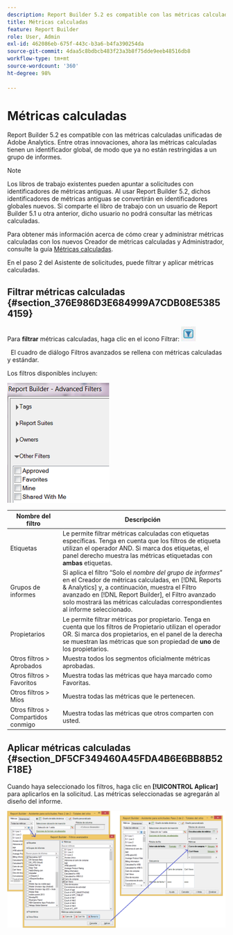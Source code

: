 ```yaml
---
description: Report Builder 5.2 es compatible con las métricas calculadas unificadas de Adobe Analytics. Entre otras innovaciones, ahora las métricas calculadas tienen un identificador global, de modo que ya no están restringidas a un grupo de informes.
title: Métricas calculadas
feature: Report Builder
role: User, Admin
exl-id: 462086eb-675f-443c-b3a6-b4fa390254da
source-git-commit: 4daa5c8bdbcb483f23a3b8f75dde9eeb48516db8
workflow-type: tm+mt
source-wordcount: '360'
ht-degree: 98%

---
```


# Métricas calculadas

Report Builder 5.2 es compatible con las métricas calculadas unificadas de Adobe Analytics. Entre otras innovaciones, ahora las métricas calculadas tienen un identificador global, de modo que ya no están restringidas a un grupo de informes.

>[!NOTE]
>
>Los libros de trabajo existentes pueden apuntar a solicitudes con identificadores de métricas antiguas. Al usar Report Builder 5.2, dichos identificadores de métricas antiguas se convertirán en identificadores globales nuevos. Si comparte el libro de trabajo con un usuario de Report Builder 5.1 u otra anterior, dicho usuario no podrá consultar las métricas calculadas.

Para obtener más información acerca de cómo crear y administrar métricas calculadas con los nuevos Creador de métricas calculadas y Administrador, consulte la guía [Métricas calculadas](https://experienceleague.adobe.com/docs/analytics/components/calculated-metrics/cm-overview.html).

En el paso 2 del Asistente de solicitudes, puede filtrar y aplicar métricas calculadas.

## Filtrar métricas calculadas {#section_376E986D3E684999A7CDB08E53854159}

Para **filtrar** métricas calculadas, haga clic en el icono Filtrar:  ![](assets/segment_filter.png)

  El cuadro de diálogo Filtros avanzados se rellena con métricas calculadas y estándar.

Los filtros disponibles incluyen:

![](assets/advanced_filters.png)

| Nombre del filtro | Descripción |
|---|---|
| Etiquetas | Le permite filtrar métricas calculadas con etiquetas específicas. Tenga en cuenta que los filtros de etiqueta utilizan el operador AND. Si marca dos etiquetas, el panel derecho muestra las métricas etiquetadas con **ambas** etiquetas. |
| Grupos de informes | Si aplica el filtro “Solo el *nombre del grupo de informes*” en el Creador de métricas calculadas, en [!DNL Reports & Analytics] y, a continuación, muestra el Filtro avanzado en [!DNL Report Builder], el Filtro avanzado solo mostrará las métricas calculadas correspondientes al informe seleccionado. |
| Propietarios | Le permite filtrar métricas por propietario. Tenga en cuenta que los filtros de Propietario utilizan el operador OR. Si marca dos propietarios, en el panel de la derecha se muestran las métricas que son propiedad de **uno** de los propietarios. |
| Otros filtros > Aprobados | Muestra todos los segmentos oficialmente métricas aprobadas. |
| Otros filtros > Favoritos | Muestra todas las métricas que haya marcado como Favoritas. |
| Otros filtros > Míos | Muestra todas las métricas que le pertenecen. |
| Otros filtros > Compartidos conmigo | Muestra todas las métricas que otros comparten con usted. |

## Aplicar métricas calculadas {#section_DF5CF349460A45FDA4B6E6BB8B52F18E}

Cuando haya seleccionado los filtros, haga clic en **[!UICONTROL Aplicar]** para aplicarlos en la solicitud. Las métricas seleccionadas se agregarán al diseño del informe.

![](assets/filtering_for_metric.png)

